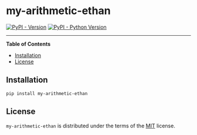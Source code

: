 # my-arithmetic-ethan

[![PyPI - Version](https://img.shields.io/pypi/v/my-arithmetic-ethan.svg)](https://pypi.org/project/my-arithmetic-ethan)
[![PyPI - Python Version](https://img.shields.io/pypi/pyversions/my-arithmetic-ethan.svg)](https://pypi.org/project/my-arithmetic-ethan)

-----

**Table of Contents**

- [Installation](#installation)
- [License](#license)

## Installation

```console
pip install my-arithmetic-ethan
```

## License

`my-arithmetic-ethan` is distributed under the terms of the [MIT](https://spdx.org/licenses/MIT.html) license.
